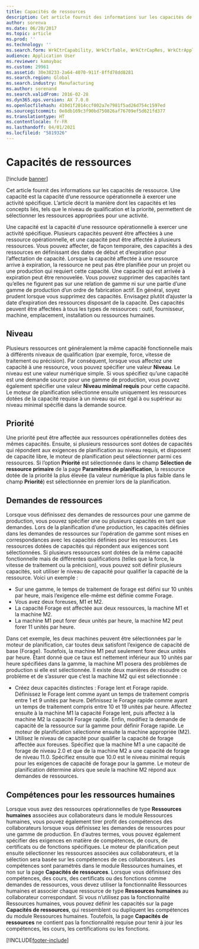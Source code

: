 ```yaml
---
title: Capacités de ressources
description: Cet article fournit des informations sur les capacités de ressource. Une capacité est la capacité d’une ressource opérationnelle à exercer une activité spécifique. L’article décrit la manière dont les capacités et les concepts liés, tels que le niveau de qualification et la priorité, permettent de sélectionner les ressources appropriées pour une activité.
author: sorenva
ms.date: 06/20/2017
ms.topic: article
ms.prod: ''
ms.technology: ''
ms.search.form: WrkCtrCapability, WrkCtrTable, WrkCtrCapRes, WrkCtrApplicableResources
audience: Application User
ms.reviewer: kamaybac
ms.custom: 29961
ms.assetid: 30e38233-2a64-4070-911f-8ffd78dd8281
ms.search.region: Global
ms.search.industry: Manufacturing
ms.author: sorenand
ms.search.validFrom: 2016-02-28
ms.dyn365.ops.version: AX 7.0.0
ms.openlocfilehash: 410d1f2014ccf002a7e7981f5ad26d754c1597ed
ms.sourcegitcommit: 0e8db169c3f90bd750826af76709ef5d621fd377
ms.translationtype: HT
ms.contentlocale: fr-FR
ms.lasthandoff: 04/01/2021
ms.locfileid: "5819326"
---
```

# <a name="resource-capabilities"></a>Capacités de ressources

[!include [banner](../includes/banner.md)]

Cet article fournit des informations sur les capacités de ressource. Une capacité est la capacité d’une ressource opérationnelle à exercer une activité spécifique. L’article décrit la manière dont les capacités et les concepts liés, tels que le niveau de qualification et la priorité, permettent de sélectionner les ressources appropriées pour une activité.

Une capacité est la capacité d’une ressource opérationnelle à exercer une activité spécifique. Plusieurs capacités peuvent être affectées à une ressource opérationnelle, et une capacité peut être affectée à plusieurs ressources. Vous pouvez affecter, de façon temporaire, des capacités à des ressources en définissant des dates de début et d’expiration pour l’affectation de capacité. Lorsque la capacité affectée à une ressource arrive à expiration, la ressource ne peut pas être planifiée pour un projet ou une production qui requiert cette capacité. Une capacité qui est arrivée à expiration peut être renouvelée. Vous pouvez supprimer des capacités tant qu’elles ne figurent pas sur une relation de gamme ni sur une partie d’une gamme de production d’un ordre de fabrication actif. En général, soyez prudent lorsque vous supprimez des capacités. Envisagez plutôt d’ajuster la date d’expiration des ressources disposant de la capacité. Des capacités peuvent être affectées à tous les types de ressources : outil, fournisseur, machine, emplacement, installation ou ressources humaines.

## <a name="level"></a>Niveau
Plusieurs ressources ont généralement la même capacité fonctionnelle mais à différents niveaux de qualification (par exemple, force, vitesse de traitement ou précision). Par conséquent, lorsque vous affectez une capacité à une ressource, vous pouvez spécifier une valeur **Niveau**. Le niveau est une valeur numérique simple. Si vous spécifiez qu’une capacité est une demande source pour une gamme de production, vous pouvez également spécifier une valeur **Niveau minimal requis** pour cette capacité. Le moteur de planification sélectionne ensuite uniquement les ressources dotées de la capacité requise à un niveau qui est égal à ou supérieur au niveau minimal spécifié dans la demande source.

## <a name="priority"></a>Priorité
Une priorité peut être affectée aux ressources opérationnelles dotées des mêmes capacités. Ensuite, si plusieurs ressources sont dotées de capacités qui répondent aux exigences de planification au niveau requis, et disposent de capacité libre, le moteur de planification peut sélectionner parmi ces ressources. Si l’option **Priorité** est sélectionnée dans le champ **Sélection de ressource primaire** de la page **Paramètres de planification**, la ressource dotée de la priorité la plus élevée (la valeur numérique la plus faible dans le champ **Priorité**) est sélectionnée en premier lors de la planification.

## <a name="resource-requirements"></a>Demandes de ressources
Lorsque vous définissez des demandes de ressources pour une gamme de production, vous pouvez spécifier une ou plusieurs capacités en tant que demandes. Lors de la planification d’une production, les capacités définies dans les demandes de ressources sur l’opération de gamme sont mises en correspondances avec les capacités définies pour les ressources. Les ressources dotées de capacités qui répondent aux exigences sont sélectionnées. Si plusieurs ressources sont dotées de la même capacité fonctionnelle mais de différentes qualifications (telles que la force, la vitesse de traitement ou la précision), vous pouvez soit définir plusieurs capacités, soit utiliser le niveau de capacité pour qualifier la capacité de la ressource. Voici un exemple :

-   Sur une gamme, le temps de traitement de forage est défini sur 10 unités par heure, mais l’exigence elle-même est définie comme Forage.
-   Vous avez deux foreuses, M1 et M2.
-   La capacité Forage est affectée aux deux ressources, la machine M1 et la machine M2.
-   La machine M1 peut forer deux unités par heure, la machine M2 peut forer 11 unités par heure.

Dans cet exemple, les deux machines peuvent être sélectionnées par le moteur de planification, car toutes deux satisfont l’exigence de capacité de base (Forage). Toutefois, la machine M1 peut seulement forer deux unités par heure. Étant donné que ce taux est nettement inférieur aux 10 unités par heure spécifiées dans la gamme, la machine M1 posera des problèmes de production si elle est sélectionnée. Il existe deux manières de résoudre ce problème et de s’assurer que c’est la machine M2 qui est sélectionnée :

-   Créez deux capacités distinctes : Forage lent et Forage rapide. Définissez le Forage lent comme ayant un temps de traitement compris entre 1 et 9 unités par heure. Définissez le Forage rapide comme ayant un temps de traitement compris entre 10 et 19 unités par heure. Affectez ensuite à la machine M1 la capacité Forage lent, puis affectez à la machine M2 la capacité Forage rapide. Enfin, modifiez la demande de capacité de la ressource sur la gamme pour définir Forage rapide. Le moteur de planification sélectionne ensuite la machine appropriée (M2).
-   Utilisez le niveau de capacité pour qualifier la capacité de forage affectée aux foreuses. Spécifiez que la machine M1 a une capacité de forage de niveau 2.0 et que de la machine M2 a une capacité de forage de niveau 11.0. Spécifiez ensuite que 10.0 est le niveau minimal requis pour les exigences de capacité de forage pour la gamme. Le moteur de planification détermine alors que seule la machine M2 répond aux demandes de ressources.

## <a name="competencies-for-human-resources"></a>Compétences pour les ressources humaines
Lorsque vous avez des ressources opérationnelles de type **Ressources humaines** associées aux collaborateurs dans le module Ressources humaines, vous pouvez également tirer profit des compétences des collaborateurs lorsque vous définissez les demandes de ressources pour une gamme de production. En d’autres termes, vous pouvez également spécifier des exigences en matière de compétences, de cours, de certificats ou de fonctions spécifiques. Le moteur de planification peut ensuite sélectionner les ressources associées aux collaborateurs, et la sélection sera basée sur les compétences de ces collaborateurs. Les compétences sont paramétrés dans le module Ressources humaines, et non sur la page **Capacités de ressources**. Lorsque vous définissez des compétences, des cours, des certificats ou des fonctions comme demandes de ressources, vous devez utiliser la fonctionnalité Ressources humaines et associer chaque ressource de type **Ressources humaines** au collaborateur correspondant. Si vous n’utilisez pas la fonctionnalité Ressources humaines, vous pouvez définir les capacités sur la page **Capacités de ressources**, qui ressemblent ou dupliquent les compétences du module Ressources humaines. Toutefois, la page **Capacités de ressources** ne contient pas la fonctionnalité requise pour tenir à jour les compétences, les cours, les certifications ou les fonctions.





[!INCLUDE[footer-include](../../includes/footer-banner.md)]